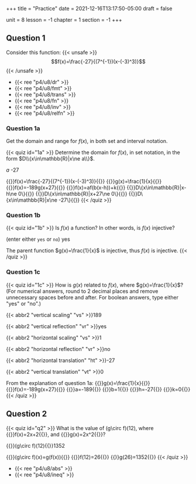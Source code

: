 +++
title = "Practice"
date = 2021-12-16T13:17:50-05:00
draft = false

unit = 8
lesson = -1
chapter = 1
section = -1
+++

## Question 1

Consider this function:
{{< unsafe >}}
$$f(x)=\frac{-27}{(7^{-1})(x-(-3)^3)}$$
{{< /unsafe >}}

- {{< ree "p4/u8/dr" >}}
- {{< ree "p4/u8/fmt" >}}
- {{< ree "p4/u8/trans" >}}
- {{< ree "p4/u8/fn" >}}
- {{< ree "p4/u8/inv" >}}
- {{< ree "p4/u8/relfn" >}}

### Question 1a

Get the domain and range for $f(x)$,
in both set and interval notation.

{{< quiz id="1a" >}}
Determine the domain for $f(x)$,
in set notation,
in the form $D\\{x\in\mathbb{R}|x\ne a\\}$.

$a$
-27


{{<md>}}f(x)=\frac{-27}{(7^{-1})(x-(-3)^3)}{{</md>}}
{{<md>}}g(x)=\frac{1}{x}{{</md>}}
{{<md>}}f(x)=-189g(x+27){{</md>}}
{{<md>}}f(x)=af(b(x-h))+k{{</md>}}
{{<md>}}D\\{x\in\mathbb{R}|x-h\ne 0\\}{{</md>}}
{{<md>}}D\\{x\in\mathbb{R}|x+27\ne 0\\}{{</md>}}
{{<md>}}D\\{x\in\mathbb{R}|x\ne -27\\}{{</md>}}
{{< /quiz >}}

### Question 1b

{{< quiz id="1b" >}}
Is $f(x)$ a function? In other words, is $f(x)$ injective?

(enter either <code>yes</code> or <code>no</code>)
yes


The parent function $g(x)=\frac{1}{x}$ is injective, thus $f(x)$ is injective.
{{< /quiz >}}

### Question 1c

{{< quiz id="1c" >}}
How is $g(x)$ related to $f(x)$,
where $g(x)=\frac{1}{x}$?
(For numerical answers, round to 2 decimal places and remove unnecessary spaces before and after. For boolean answers, type either "yes" or "no".)

{{< abbr2 "vertical scaling" "vs" >}}189

{{< abbr2 "vertical reflection" "vr" >}}yes

{{< abbr2 "horizontal scaling" "vs" >}}1

{{< abbr2 "horizontal reflection" "vr" >}}no

{{< abbr2 "horizontal translation" "ht" >}}-27

{{< abbr2 "vertical translation" "vt" >}}0



From the explanation of question 1a:
{{<md>}}g(x)=\frac{1}{x}{{</md>}}
{{<md>}}f(x)=-189g(x+27){{</md>}}
{{<md>}}a=-189{{</md>}}
{{<md>}}b=1{{</md>}}
{{<md>}}h=-27{{</md>}}
{{<md>}}k=0{{</md>}}
{{< /quiz >}}

## Question 2

{{< quiz id="q2" >}}
What is the value of (g\circ f)(12),
where
{{<mi>}}f(x)=2x+2{{</mi>}}, and
{{<mi>}}g(x)=2x^2{{</mi>}}?

{{<mi>}}(g\circ f)(12){{</mi>}}1352



{{<md>}}(g\circ f)(x)=g(f(x)){{</md>}}
{{<md>}}f(12)=26{{</md>}}
{{<md>}}g(26)=1352{{</md>}}
{{< /quiz >}}

- {{< ree "p4/u8/abs" >}}
- {{< ree "p4/u8/ineq" >}}

